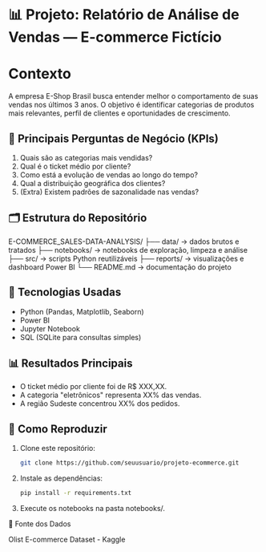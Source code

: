 # 📊 Projeto: Relatório de Análise de Vendas — E-commerce Fictício

# Contexto

A empresa E-Shop Brasil busca entender melhor o comportamento de suas vendas nos últimos 3 anos. O objetivo é identificar categorias de produtos mais relevantes, perfil de clientes e oportunidades de crescimento.

## 📌 Principais Perguntas de Negócio (KPIs)

1. Quais são as categorias mais vendidas?
2. Qual é o ticket médio por cliente?
3. Como está a evolução de vendas ao longo do tempo?
4. Qual a distribuição geográfica dos clientes?
5. (Extra) Existem padrões de sazonalidade nas vendas?

## 🗂 Estrutura do Repositório
E-COMMERCE_SALES-DATA-ANALYSIS/
├── data/ -> dados brutos e tratados
├── notebooks/ -> notebooks de exploração, limpeza e análise
├── src/ -> scripts Python reutilizáveis
├── reports/ -> visualizações e dashboard Power BI
└── README.md -> documentação do projeto

## 🔧 Tecnologias Usadas
- Python (Pandas, Matplotlib, Seaborn)
- Power BI
- Jupyter Notebook
- SQL (SQLite para consultas simples)

## 📊 Resultados Principais
- O ticket médio por cliente foi de R$ XXX,XX.
- A categoria "eletrônicos" representa XX% das vendas.
- A região Sudeste concentrou XX% dos pedidos.

## 🚀 Como Reproduzir
1. Clone este repositório:
   ```bash
   git clone https://github.com/seuusuario/projeto-ecommerce.git

2. Instale as dependências:
    ```bash
    pip install -r requirements.txt

3. Execute os notebooks na pasta notebooks/.

📌 Fonte dos Dados

Olist E-commerce Dataset - Kaggle
